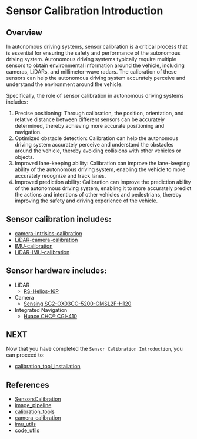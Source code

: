 # Sensor Calibration Introduction

## Overview
In autonomous driving systems, sensor calibration is a critical process that is essential for ensuring the safety and performance of the autonomous driving system. Autonomous driving systems typically require multiple sensors to obtain environmental information around the vehicle, including cameras, LiDARs, and millimeter-wave radars. The calibration of these sensors can help the autonomous driving system accurately perceive and understand the environment around the vehicle.

Specifically, the role of sensor calibration in autonomous driving systems includes:
1. Precise positioning: Through calibration, the position, orientation, and relative distance between different sensors can be accurately determined, thereby achieving more accurate positioning and navigation.
2. Optimized obstacle detection: Calibration can help the autonomous driving system accurately perceive and understand the obstacles around the vehicle, thereby avoiding collisions with other vehicles or objects.
3. Improved lane-keeping ability: Calibration can improve the lane-keeping ability of the autonomous driving system, enabling the vehicle to more accurately recognize and track lanes.
4. Improved prediction ability: Calibration can improve the prediction ability of the autonomous driving system, enabling it to more accurately predict the actions and intentions of other vehicles and pedestrians, thereby improving the safety and driving experience of the vehicle.

## Sensor calibration includes:
- [camera-intrisics-calibration](./camera-intrisics-calibration.md)
- [LiDAR-camera-calibration](./LiDAR-camera-calibration.md)
- [IMU-calibration](./IMU-calibration.md)
- [LiDAR-IMU-calibration](./LiDAR-IMU-calibration.md)

## Sensor hardware includes:
- LiDAR 
    - [RS-Helios-16P](https://www.robosense.cn/rslidar/RS-Helios)
- Camera
    - [Sensing SG2-OX03CC-5200-GMSL2F-H120](https://www.sensing-world.com/productinfo/913484.html)
- Integrated Navigation
    - [Huace CHC® CGI-410](https://www.huace.cn/product/product_show/467)

## NEXT
Now that you have completed the `Sensor Calibration Introduction`, you can proceed to:

- [calibration_tool_installation](./calibration_tool_installation.md) 

## References
- [SensorsCalibration](https://github.com/PJLab-ADG/SensorsCalibration)
- [image_pipeline](https://github.com/ros-perception/image_pipeline)
- [calibration_tools](https://github.com/autocore-ai/calibration_tools)
- [camera_calibration](https://navigation.ros.org/tutorials/docs/camera_calibration.html)
- [imu_utils](https://github.com/gaowenliang/imu_utils)
- [code_utils](https://github.com/gaowenliang/code_utils)
